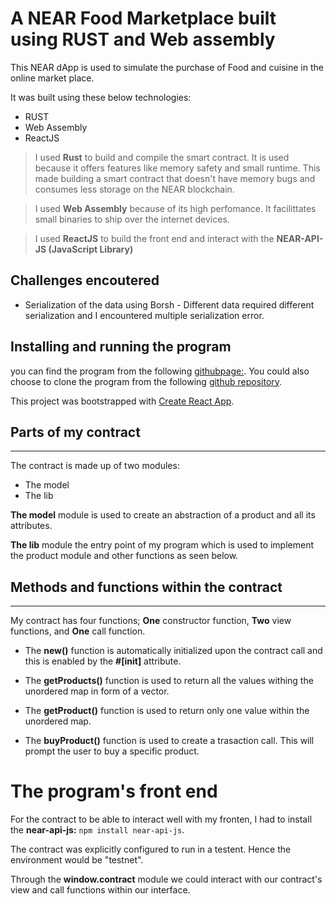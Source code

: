 # A NEAR Food Marketplace built using RUST and Web assembly

This NEAR dApp is used to simulate the purchase of Food and cuisine in the online market place.

It was built using these below technologies:
- RUST
- Web Assembly
- ReactJS

> I used **Rust** to build and compile the smart contract. It is used because it offers features like memory safety and small runtime. This made building a smart contract that doesn't have memory bugs and consumes less storage on the NEAR blockchain.

> I used **Web Assembly** because of its high perfomance. It facilittates small binaries to ship over the internet devices.

> I used **ReactJS** to build the front end and interact with the **NEAR-API-JS (JavaScript Library)**

## Challenges encoutered
- Serialization of the data using Borsh - Different data required different serialization and I encountered multiple serialization error.

## Installing and running the program
you can find the program from the following [githubpage:](https://ellrussbest.github.io/marketplace/). You could also choose to clone the program from the following [github repository](https://github.com/ellrussbest/marketplace/).

This project was bootstrapped with [Create React App](https://github.com/facebook/create-react-app).

## Parts of my contract
---
The contract is made up of two modules:
- The model
- The lib

**The model** module is used to create an abstraction of a product and all its attributes.

**The lib** module the entry point of my program which is used to implement the product module and other functions as seen below.

## Methods and functions within the contract
---
My contract has four functions; **One** constructor function, **Two** view functions, and **One** call function.

* The **new()** function is automatically initialized upon the contract call and this is enabled by the **#[init]** attribute.

* The **getProducts()** function is used to return all the values withing the unordered map in form of a vector.

* The **getProduct()** function is used to return only one value within the unordered map.

* The **buyProduct()** function is used to create a trasaction call. This will prompt the user to buy a specific product.

# The program's front end
For the contract to be able to interact well with my fronten, I had to install the **near-api-js:** `npm install near-api-js`.

The contract was explicitly configured to run in a testent. Hence the environment would be "testnet".

Through the **window.contract** module we could interact with our contract's view and call functions within our interface.